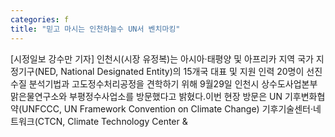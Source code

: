 ```yaml
---
categories: f
title: "믿고 마시는 인천하늘수 UN서 벤치마킹"
---
```

[시정일보 강수만 기자] 인천시(시장 유정복)는 아시아·태평양 및 아프리카 지역 국가 지정기구(NED, National Designated Entity)의 15개국 대표 및 지원 인력 20명이 선진 수질 분석기법과 고도정수처리공정을 견학하기 위해 9월29일 인천시 상수도사업본부 맑은물연구소와 부평정수사업소를 방문했다고 밝혔다.이번 현장 방문은 UN 기후변화협약(UNFCCC, UN Framework Convention on Climate Change) 기후기술센터·네트워크(CTCN, Climate Technology Center &